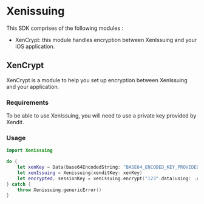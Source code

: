 # Xenissuing

This SDK comprises of the following modules :
- XenCrypt: this module handles encryption between XenIssuing and your iOS application.

## XenCrypt

XenCrypt is a module to help you set up encryption between XenIssuing and your application.

### Requirements

To be able to use XenIssuing, you will need to use a private key provided by Xendit.

### Usage
```swift
import Xenissuing

do {
    let xenKey = Data(base64EncodedString: "BASE64_ENCODED_KEY_PROVIDED_BY_XENDIT")
    let xenIssuing = Xenissuing(xenditKey: xenKey)
    let encrypted, sessionKey = xenissuing.encrypt("123".data(using: .utf8))
} catch {
    throw Xenissuing.genericError()
}

```
